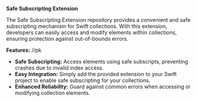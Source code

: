 **Safe Subscripting Extension**

The Safe Subscripting Extension repository provides a convenient and safe subscripting mechanism for Swift collections. With this extension, developers can easily access and modify elements within collections, ensuring protection against out-of-bounds errors.

**Features:**
//pk
- **Safe Subscripting:** Access elements using safe subscripts, preventing crashes due to invalid index access.
- **Easy Integration:** Simply add the provided extension to your Swift project to enable safe subscripting for your collections.
- **Enhanced Reliability:** Guard against common errors when accessing or modifying collection elements.
